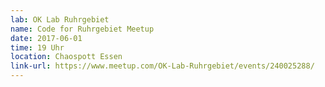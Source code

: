 ```yaml
---
lab: OK Lab Ruhrgebiet
name: Code for Ruhrgebiet Meetup
date: 2017-06-01
time: 19 Uhr
location: Chaospott Essen
link-url: https://www.meetup.com/OK-Lab-Ruhrgebiet/events/240025288/
---
```

